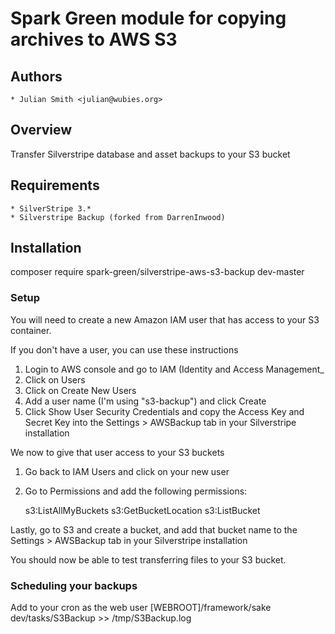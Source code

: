# Spark Green module for copying archives to AWS S3

## Authors
	* Julian Smith <julian@wubies.org>

## Overview
Transfer Silverstripe database and asset backups to your S3 bucket 

## Requirements 
	* SilverStripe 3.*
	* Silverstripe Backup (forked from DarrenInwood)

## Installation
composer require spark-green/silverstripe-aws-s3-backup dev-master

### Setup

You will need to create a new Amazon IAM user that has access to your S3 container.

If you don't have a user, you can use these instructions

1) Login to AWS console and go to IAM (Identity and Access Management_
2) Click on Users
3) Click on Create New Users
4) Add a user name (I'm using "s3-backup") and click Create
5) Click Show User Security Credentials and copy the Access Key and Secret Key into the Settings > AWSBackup tab in your Silverstripe installation

We now to give that user access to your S3 buckets

1) Go back to IAM Users and click on your new user
2) Go to Permissions and add the following permissions:

	s3:ListAllMyBuckets
	s3:GetBucketLocation
	s3:ListBucket

Lastly, go to S3 and create a bucket, and add that bucket name to the Settings > AWSBackup tab in your Silverstripe installation

You should now be able to test transferring files to your S3 bucket.

### Scheduling your backups

Add to your cron as the web user
	[WEBROOT]/framework/sake dev/tasks/S3Backup >> /tmp/S3Backup.log